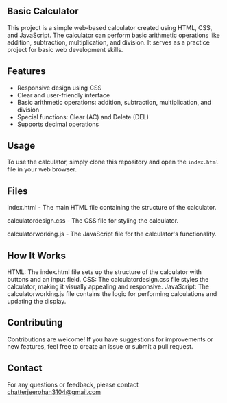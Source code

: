 ## Basic Calculator
This project is a simple web-based calculator created using HTML, CSS, and JavaScript. The calculator can perform basic arithmetic operations like addition, subtraction, multiplication, and division. It serves as a practice project for basic web development skills.

## Features
- Responsive design using CSS
- Clear and user-friendly interface
- Basic arithmetic operations: addition, subtraction, multiplication, and division
- Special functions: Clear (AC) and Delete (DEL)
- Supports decimal operations
  
## Usage
To use the calculator, simply clone this repository and open the `index.html` file in your web browser.

## Files
index.html - The main HTML file containing the structure of the calculator.

calculatordesign.css - The CSS file for styling the calculator.

calculatorworking.js - The JavaScript file for the calculator's functionality.

## How It Works
HTML: The index.html file sets up the structure of the calculator with buttons and an input field.
CSS: The calculatordesign.css file styles the calculator, making it visually appealing and responsive.
JavaScript: The calculatorworking.js file contains the logic for performing calculations and updating the display.

## Contributing
Contributions are welcome! If you have suggestions for improvements or new features, feel free to create an issue or submit a pull request.

## Contact
For any questions or feedback, please contact chatterjeerohan3104@gmail.com
